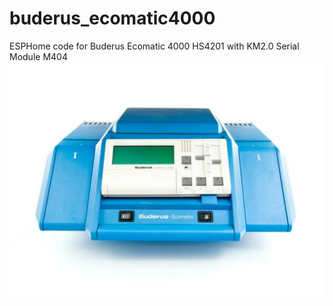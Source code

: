# buderus_ecomatic4000
ESPHome code for Buderus Ecomatic 4000 HS4201 with KM2.0 Serial Module M404
<img src="https://github.com/GernotAlthammer/buderus_ecomatic4000/blob/main/Pictures/hs4201.jpg">
